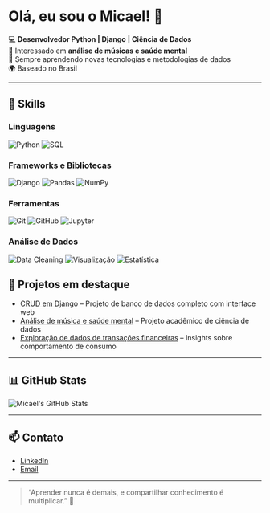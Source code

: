 # Olá, eu sou o Micael! 👋

💻 **Desenvolvedor Python | Django | Ciência de Dados**  
🎵 Interessado em **análise de músicas e saúde mental**  
🌱 Sempre aprendendo novas tecnologias e metodologias de dados  
🌍 Baseado no Brasil

---

## 🔧 Skills

### Linguagens
![Python](https://img.shields.io/badge/Python-3670A0?style=for-the-badge&logo=python&logoColor=FFE873)
![SQL](https://img.shields.io/badge/SQL-00758F?style=for-the-badge&logo=mysql&logoColor=white)

### Frameworks e Bibliotecas
![Django](https://img.shields.io/badge/Django-092E20?style=for-the-badge&logo=django&logoColor=white)
![Pandas](https://img.shields.io/badge/Pandas-150458?style=for-the-badge&logo=pandas&logoColor=white)
![NumPy](https://img.shields.io/badge/NumPy-013243?style=for-the-badge&logo=numpy&logoColor=white)

### Ferramentas
![Git](https://img.shields.io/badge/Git-F05032?style=for-the-badge&logo=git&logoColor=white)
![GitHub](https://img.shields.io/badge/GitHub-181717?style=for-the-badge&logo=github&logoColor=white)
![Jupyter](https://img.shields.io/badge/Jupyter-F37626?style=for-the-badge&logo=jupyter&logoColor=white)

### Análise de Dados
![Data Cleaning](https://img.shields.io/badge/Data%20Cleaning-FF5733?style=for-the-badge)
![Visualização](https://img.shields.io/badge/Visualização-33CFFF?style=for-the-badge)
![Estatística](https://img.shields.io/badge/Estatística-FFC300?style=for-the-badge)

## 🚀 Projetos em destaque
- [CRUD em Django](#) – Projeto de banco de dados completo com interface web  
- [Análise de música e saúde mental](#) – Projeto acadêmico de ciência de dados  
- [Exploração de dados de transações financeiras](#) – Insights sobre comportamento de consumo

---

## 📊 GitHub Stats
![Micael's GitHub Stats](https://github-readme-stats.vercel.app/api?username=micaeltoscano&show_icons=true&theme=radical)

---

## 📫 Contato
- [LinkedIn](https://www.linkedin.com/in/micaeltoscano)  
- [Email](mailto:seuemail@exemplo.com)

---

> “Aprender nunca é demais, e compartilhar conhecimento é multiplicar.” 🌟

<!--
**micaeltoscano/micaeltoscano** is a ✨ _special_ ✨ repository because its `README.md` (this file) appears on your GitHub profile.

Here are some ideas to get you started:

- 🔭 I’m currently working on ...
- 🌱 I’m currently learning ...
- 👯 I’m looking to collaborate on ...
- 🤔 I’m looking for help with ...
- 💬 Ask me about ...
- 📫 How to reach me: ...
- 😄 Pronouns: ...
- ⚡ Fun fact: ...
-->
